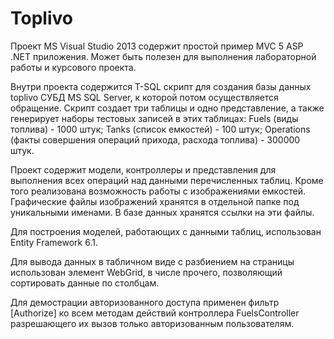 # Toplivo
Проект MS Visual Studio 2013 содержит простой пример MVC 5 ASP .NET приложения. Может быть полезен для выполнения лабораторной работы и курсового проекта.

Внутри проекта содержится T-SQL скрипт для создания базы данных toplivo СУБД MS SQL Server, к которой потом осуществляется обращение. Скрипт создает три таблицы и одно представление, а также генерирует наборы тестовых записей в этих таблицах:
Fuels (виды топлива) - 1000 штук; 
Tanks (список емкостей) - 100 штук; 
Operations (факты совершения операций прихода, расхода топлива) - 300000 штук.

Проект содержит модели, контроллеры и представления для выполнения всех операций над данными перечисленных таблиц.
Кроме того реализована возможность работы с изображениями емкостей. Графические файлы изображений хранятся в отдельной папке под уникальными именами. В базе данных хранятся ссылки на эти файлы.

Для построения моделей, работающих с данными таблиц, использован Entity Framework 6.1.

Для вывода данных в табличном виде с разбиением на страницы использован элемент WebGrid, в числе прочего, позволяющий сортировать данные по столбцам.

Для демострации авторизованного доступа применен фильтр [Authorize] ко всем методам действий контроллера FuelsController разрешающего их вызов только авторизованным пользователям.

